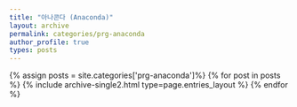 ```yaml
---
title: "아나콘다 (Anaconda)"
layout: archive
permalink: categories/prg-anaconda
author_profile: true
types: posts
---
```


{% assign posts = site.categories['prg-anaconda']%}
{% for post in posts %}
  {% include archive-single2.html type=page.entries_layout %}
{% endfor %}
